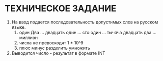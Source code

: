 # ТЕХНИЧЕСКОЕ ЗАДАНИЕ

1. На ввод подается последовательность допустимых слов на русском языке.
    1. один Два ... двадцать один ... сто один ... тычяча двадцать два ... миллион 
    2. числа не превоскодят 1 * 10^9
    3. плюс минус разделить умножить
2. Выводится число - результат в формате INT
